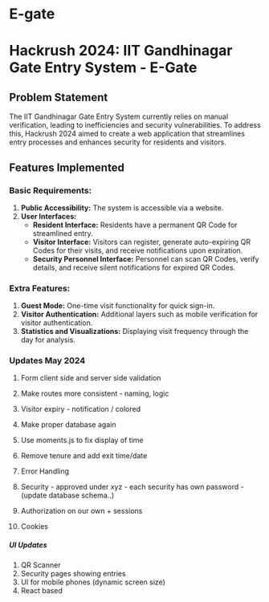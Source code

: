 # E-gate

# Hackrush 2024: IIT Gandhinagar Gate Entry System - E-Gate

## Problem Statement

The IIT Gandhinagar Gate Entry System currently relies on manual verification, leading to inefficiencies and security vulnerabilities. To address this, Hackrush 2024 aimed to create a web application that streamlines entry processes and enhances security for residents and visitors.

## Features Implemented

### Basic Requirements:

1. **Public Accessibility:** The system is accessible via a website.
2. **User Interfaces:**
   - **Resident Interface:** Residents have a permanent QR Code for streamlined entry.
   - **Visitor Interface:** Visitors can register, generate auto-expiring QR Codes for their visits, and receive notifications upon expiration.
   - **Security Personnel Interface:** Personnel can scan QR Codes, verify details, and receive silent notifications for expired QR Codes.

### Extra Features:

1. **Guest Mode:** One-time visit functionality for quick sign-in.
2. **Visitor Authentication:** Additional layers such as mobile verification for visitor authentication.
3. **Statistics and Visualizations:** Displaying visit frequency through the day for analysis.
   
### Updates May 2024

1. Form client side and server side validation
3. Make routes more consistent - naming, logic
4. Visitor expiry - notification / colored
5. Make proper database again
6. Use moments.js to fix display of time
9. Remove tenure and add exit time/date
10. Error Handling

2. Security - approved under xyz - each security has own password - (update database schema..)
7. Authorization on our own + sessions
8. Cookies


##### UI Updates

1. QR Scanner
2. Security pages showing entries
3. UI for mobile phones (dynamic screen size)
4. React based